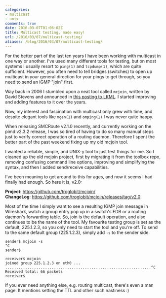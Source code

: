 ```yaml
---
categories:
- multicast
- unix
comments: true
date: 2016-03-07T01:06:02Z
title: Multicast testing, made easy!
url: /2016/03/07/multicast-testing/
aliases: /blog/2016/03/07/multicast-testing/
---
```


For the better part of the last ten years I have been working with
multicast in one way or another.  I've used many different tools for
testing, but on most systems I usually resort to `ping(1)` and
`tcpdump(1)`, which are quite sufficient.  However, you often need to
tell bridges (switches) to open up multicast in your general direction
for your pings to get through, so you need to send an IGMP "join" first.

Way back in 2006 I stumbled upon a neat tool called `mcjoin`, written by
David Stevens and announced in
[this posting to LKML](https://lkml.org/lkml/2004/8/5/143).  I started
improving and adding features to it over the years.

<!--more-->

Now, my interest and fascination with multicast only grew with time,
and despite elegant tools like `mgen(1)` and `omping(1)` I was never
quite happy.

When releasing SMCRoute v2.1.0 recently, and currently working on the
pimd v2.3.2 release, I was so tired of having to do so many manual steps
just to verify correct operation of a routing daemon.  Therefore I spent
the better part of the past weekend fixing up my old mcjoin tool.

I wanted a reliable, simple, and UNIX-y tool to just test things for me.
So I cleaned up the old mcjoin project, first by migrating it from the
toolbox repo, removing confusing command line options, improving and
simplifying the syntax, and then I added send/receive capabilities.

I've been meaning to get around to this for ages, and now it seems I had
finally had enough.  So here it is, v2.0:

**Project**: <https://github.com/troglobit/mcjoin/>  
**ChangeLog**: <https://github.com/troglobit/mcjoin/releases/tag/v2.0>  

Most of the time I simply want to see a resulting IGMP join message in
Wireshark, watch a group entry pop up in a switch's FDB or a routing
daemon's forwarding table.  So, join is the default operation, and also
continues to be the name of the tool.  My favourite testing group is set
as the default, 225.1.2.3, so you only need to start the tool and you're
off.  To send to the same default group (225.1.2.3), simply add `-s` to
the sender side.

	sender$ mcjoin -s
	^C
	sender$

	receiver$ mcjoin
	joined group 225.1.2.3 on eth0 ...
	..................................................................^C
	Received total: 66 packets
	receiver$

If you ever need anything else, e.g. routing multicast, there's even a
man page.  It mentions setting the TTL and other such nastiness :)

<!--
  -- Local Variables:
  -- mode: markdown
  -- End:
  -->
